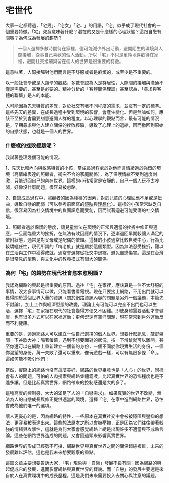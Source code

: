 # 宅世代

大家一定都聽過，「宅男」、「宅女」「宅...」的用語，「宅」似乎成了現代社會的一個重要特徵。「宅」究竟意味著什麼？潛在的又是什麼樣的心理狀態？這跟自戀有關嗎？為何成為發展的趨勢？

> 一個人選擇多數時間待在家裡，儘可能減少外出活動，避開陌生的環境與人際接觸，從事自己喜歡的個人活動。所以「宅」不只是單純地喜歡待在家裡，避開社交接觸與留在個人的世界是很重要的特徵。

這意味著，人際接觸對他們而言是不舒服或者是麻煩的，或至少是不重要的。

以一般社會學或是人類學的觀點，多數會認為人是群居性，人際間的接觸與溝通不僅是需要的，甚至是必要的。精神分析的「客體關係理論」甚至認為，「尋求與客體的聯繫」是人的本能。

人可能因為先天特質的差異，對於社交有著不同程度的需求，並沒有一定的標準。這些先天的差異，在成長過程中受到環境的影響，會產生變化。但是無論如何，應該不至於到會需要刻意避開人群的程度。以心理學的觀點而言，最有可能的情況是，早期尋求與他人建立關係的挫敗經驗，導致了心理上的退縮，因而撤回到原始的自戀狀態，也就是一個人的世界。

### 什麼樣的挫敗經驗呢？

我試著整理幾個可能的情況。

1、先天比較內向與敏感特質的小孩，當成長過程處於對他而言情緒過於強烈的環境（高情緒表達的照顧者，衝突不合的家庭關係），為了保護情緒不受到過度刺激，只能退回自己的內在世界。這樣的小孩常常是安靜的，自己一個人玩不太吵鬧，好像沒什麼問題，很容易被忽略。

2、自戀成長過程中，照顧者的因為種種的因素，對於兒童的心理回應不足或是扭曲，導致自戀的脆弱（可以參考前面寫的[鏡映](https://matters.news/forum/?post=6296eb07-1651-4c22-88c3-514d563b06ca)與[理想化](https://matters.news/forum/?post=43938f1f-8aea-4ac1-b958-fdafa9709b98)）。這樣的小孩常常缺乏自信，很容易因為社交情境中的負面訊息而受創，因而試著迴避可能受傷的社交情境。

3、照顧者過於保護的態度，讓兒童無法在環境的正常與適當的挫折中修正與適應，一旦面臨重大的挫折，在無法有效因應的情況下，逐漸退回早期較讓人滿足的依附狀態，通常是對父母或是配偶的依賴。這樣的小孩通常比較自我中心，行為比較驕縱任性，現代所謂的「啃老族」就是屬於這個類型。因為無法忍受挫折，難以在生活與工作中獲得成就，通常會選擇從社交中退縮，避免自戀傷害。這是在台灣是很常見的型態，與文化中的教養模式有很大的關係。

### 為何「宅」的趨勢在現代社會愈來愈明顯？

我認為網路的興起是很重要的原因。過往「宅」在家裡，應該算是一件不太舒服的事情，沒太多事情可以做，只能看書看電視。現在只要接上網路，不用出門就可以獲得關於這個世界大量的資訊（關於網路資訊內容的問題是另外一個議題，本篇先不討論），加上工作與經濟型態的改變，理論上有可能可以完全不出門也可以生活，選擇「宅」在家裡在現代的社會變得方便又不困難。即使身體需要活動才會健康，也有很多方式可以在家裡運動；更何況還有空汙問題，現在常常到戶外運動反而不利健康。

重要的是，透過網路人可以建立一個自己選擇的個人世界。想要什麼訊息，敲鍵盤問一下谷歌大神；隔著螢幕，遇到不想要面對的狀況，按一下滑鼠就可以離開。甚至你還可以在網路上重新建立一個新的身份，一個不同於你現實生活的身份，一個你渴望的身份。萬一失敗了還可以重來，像玩遊戲一樣，可以有無限多條「命」。這如何能不吸引他們！

當然，實際上的網路也沒有這麼美好，網路的世界畢竟也是「人心」的世界，同樣會有人的問題。可怕的人肉搜索與網路集體霸凌，比起真實世界的恐怖程度也是不遑多讓。但是比起真實世界，網路帶來的控制感還是大的多了。

這種高度的控制感，大大的滿足了人的「自戀需求」。如果真實的世界不改變，無法為人的自戀成長與修正提供適當的環境，選擇「宅」在家中進到網路世界，恐怕會成為他們唯一的選項。

讓人更憂心的是，因為網路的特性，一些原本在真實社交中會被被隱匿與壓抑的想法，更容易被表達出來。這些想法原本之所以會被壓抑，正是因為它們往往帶著較強的情緒與攻擊性，這就是為何大家會感覺網路上總是出現許多不適當與不成熟言論。這些在網路世界造成的問題，又會回過頭來影響真實世界。

網路世界的形成已經勢不可擋，網路世界與真實世界之間的關係錯綜複雜，未來的發展難以評估，這也是我未來想要觀察的重點。

這篇文章主要想要告訴大家，「宅」現象與「自戀」發展不良有關；因為網路的興起促成它的發展，進而影響網路與真實世界的樣貌。而「自戀」的發展主要還是來自於人在真實環境中的成長歷程，這是我們未來需要投入去關心與注意的議題。

